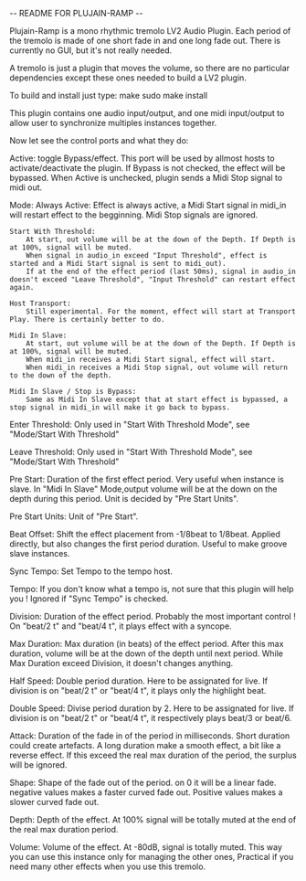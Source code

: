 -- README FOR PLUJAIN-RAMP --

Plujain-Ramp is a mono rhythmic tremolo LV2 Audio Plugin.
Each period of the tremolo is made of one short fade in and one long fade out.
There is currently no GUI, but it's not really needed.

A tremolo is just a plugin that moves the volume, so there are no particular dependencies except these ones needed to build a LV2 plugin.

To build and install just type:
make
sudo make install

This plugin contains one audio input/output, and one midi input/output to allow user to synchronize multiples instances together.

Now let see the control ports and what they do:

Active:
    toggle Bypass/effect. This port will be used by allmost hosts to activate/deactivate the plugin.
    If Bypass is not checked, the effect will be bypassed.
    When Active is unchecked, plugin sends a Midi Stop signal to midi out.

Mode:
    Always Active:
        Effect is always active, a Midi Start signal in midi_in will restart effect to the begginning.
        Midi Stop signals are ignored.

    Start With Threshold:
        At start, out volume will be at the down of the Depth. If Depth is at 100%, signal will be muted.
        When signal in audio_in exceed "Input Threshold", effect is started and a Midi Start signal is sent to midi_out).
        If at the end of the effect period (last 50ms), signal in audio_in doesn't exceed "Leave Threshold", "Input Threshold" can restart effect again.

    Host Transport:
        Still experimental. For the moment, effect will start at Transport Play. There is certainly better to do.
    
    Midi In Slave:
        At start, out volume will be at the down of the Depth. If Depth is at 100%, signal will be muted.
        When midi_in receives a Midi Start signal, effect will start.
        When midi_in receives a Midi Stop signal, out volume will return to the down of the depth.

    Midi In Slave / Stop is Bypass:
        Same as Midi In Slave except that at start effect is bypassed, a stop signal in midi_in will make it go back to bypass.

Enter Threshold:
    Only used in "Start With Threshold Mode", see "Mode/Start With Threshold"

Leave Threshold:
    Only used in "Start With Threshold Mode", see "Mode/Start With Threshold"

Pre Start:
    Duration of the first effect period. Very useful when instance is slave. 
    In "Midi In Slave" Mode,output volume will be at the down on the depth during this period.
    Unit is decided by "Pre Start Units".

Pre Start Units:
    Unit of "Pre Start".

Beat Offset:
    Shift the effect placement from -1/8beat to 1/8beat. Applied directly, but also changes the first period duration. Useful to make groove slave instances.

Sync Tempo:
    Set Tempo to the tempo host.

Tempo:
    If you don't know what a tempo is, not sure that this plugin will help you !
    Ignored if "Sync Tempo" is checked.

Division:
    Duration of the effect period. Probably the most important control !
    On "beat/2 t" and "beat/4 t", it plays effect with a syncope.
    
Max Duration:
    Max duration (in beats) of the effect period.
    After this max duration, volume will be at the down of the depth until next period.
    While Max Duration exceed Division, it doesn't changes anything.
    
Half Speed:
    Double period duration. Here to be assignated for live.
    If division is on "beat/2 t" or "beat/4 t", it plays only the highlight beat.
    
Double Speed:
    Divise period duration by 2. Here to be assignated for live.
    If division is on "beat/2 t" or "beat/4 t", it respectively plays beat/3 or beat/6.
    
Attack:
    Duration of the fade in of the period in milliseconds.
    Short duration could create artefacts. 
    A long duration make a smooth effect, a bit like a reverse effect.
    If this exceed the real max duration of the period, the surplus will be ignored.
    
Shape:
    Shape of the fade out of the period.
    on 0 it will be a linear fade.
    negative values makes a faster curved fade out.
    Positive values makes a slower curved fade out.
    
Depth:
    Depth of the effect. At 100% signal will be totally muted at the end of the real max duration period.
    
Volume:
    Volume of the effect. At -80dB, signal is totally muted. This way you can use this instance only for managing the other ones, Practical if you need many other effects when you use this tremolo.







